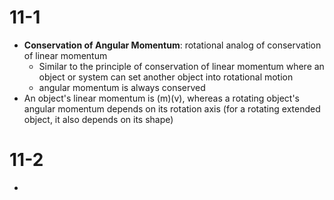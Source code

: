 # 11-1
- **Conservation of Angular Momentum**: rotational analog of conservation of linear momentum
	- Similar to the principle of conservation of linear momentum where an object or system can set another object into rotational motion
	- angular momentum is always conserved
- An object's linear momentum is (m)(v), whereas a rotating object's angular momentum depends on its rotation axis (for a rotating extended object, it also depends on its shape)

# 11-2
- 